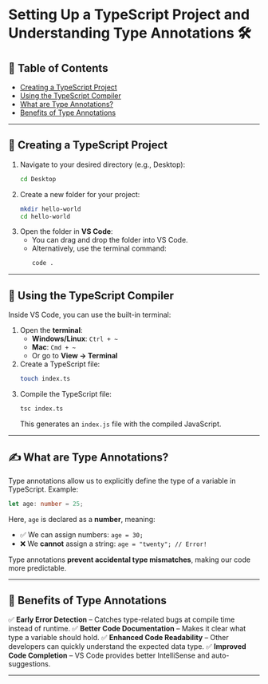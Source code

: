 
# Setting Up a TypeScript Project and Understanding Type Annotations 🛠️

## 📜 Table of Contents
- [Creating a TypeScript Project](#creating-a-typescript-project)
- [Using the TypeScript Compiler](#using-the-typescript-compiler)
- [What are Type Annotations?](#what-are-type-annotations)
- [Benefits of Type Annotations](#benefits-of-type-annotations)

---

## 📂 Creating a TypeScript Project
1. Navigate to your desired directory (e.g., Desktop):
   ```bash
   cd Desktop
   ```
2. Create a new folder for your project:
   ```bash
   mkdir hello-world
   cd hello-world
   ```
3. Open the folder in **VS Code**:
   - You can drag and drop the folder into VS Code.
   - Alternatively, use the terminal command:
     ```bash
     code .
     ```

---

## 🔧 Using the TypeScript Compiler
Inside VS Code, you can use the built-in terminal:
1. Open the **terminal**:
   - **Windows/Linux**: `Ctrl + ~`
   - **Mac**: `Cmd + ~`
   - Or go to **View → Terminal**
2. Create a TypeScript file:
   ```bash
   touch index.ts
   ```
3. Compile the TypeScript file:
   ```bash
   tsc index.ts
   ```
   This generates an `index.js` file with the compiled JavaScript.

---

## ✍️ What are Type Annotations?
Type annotations allow us to explicitly define the type of a variable in TypeScript. Example:
```typescript
let age: number = 25;
```
Here, `age` is declared as a **number**, meaning:
- ✅ We can assign numbers: `age = 30;`
- ❌ We **cannot** assign a string: `age = "twenty"; // Error!`

Type annotations **prevent accidental type mismatches**, making our code more predictable.

---

## 🎯 Benefits of Type Annotations
✅ **Early Error Detection** – Catches type-related bugs at compile time instead of runtime.
✅ **Better Code Documentation** – Makes it clear what type a variable should hold.
✅ **Enhanced Code Readability** – Other developers can quickly understand the expected data type.
✅ **Improved Code Completion** – VS Code provides better IntelliSense and auto-suggestions.

---

